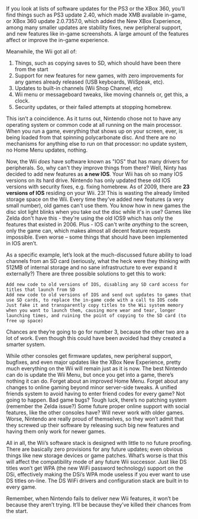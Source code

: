  If you look at lists of software updates for the PS3 or the XBox 360, you’ll find things such as PS3 update 2.40, which made XMB available in-game, or XBox 360 update 2.0.7357.0, which added the New XBox Experience, among many smaller updates are stability fixes, new peripheral support, and new features like in-game screenshots. A large amount of the features affect or improve the in-game experience.

Meanwhile, the Wii got all of:

 1. Things, such as copying saves to SD, which should have been there from the start
 1. Support for new features for new games, with zero improvements for any games already released (USB keyboards, WiiSpeak, etc).
 1. Updates to built-in channels (Wii Shop Channel, etc)
 1. Wii menu or messageboard tweaks, like moving channels or, get this, a clock.
 1. Security updates, or their failed attempts at stopping homebrew.

This isn’t a coincidence. As it turns out, Nintendo chose not to have any operating system or common code at all running on the main processor. When you run a game, everything that shows up on your screen, ever, is being loaded from that spinning polycarbonate disc. And there are no mechanisms for anything else to run on that processor: no update system, no Home Menu updates, nothing.

Now, the Wii *does* have software known as "IOS" that has many drivers for peripherals. So, why can't they improve things from there? Well, Ninty has decided to add new features as **a new IOS**. Your Wii has oh so many IOS versions on its hard drive. Nintendo has only updated these old IOS versions with security fixes, e.g. fixing homebrew. As of 2009, there are **23 versions of IOS** residing on your Wii. 23! This is wasting the already limited storage space on the Wii. Every time they've added new features (a very small number), old games can't use them. You know how in new games the disc slot light blinks when you take out the disc while it's in use? Games like Zelda don't have this - they're using the old IOS9 which has only the features that existed in 2006. Plus - IOS can't write *anything* to the screen, only the game can, which makes almost all decent feature requests impossible. Even worse – some things that should have been implemented in IOS aren’t. 

As a specific example, let’s look at the much-discussed future ability to load channels from an SD card (seriously, what the heck were they thinking with 512MB of internal storage and no sane infrastructure to ever expand it externally?) There are three possible solutions to get this to work:

    Add new code to old versions of IOS, disabling any SD card access for titles that launch from SD
    Add new code to old versions of IOS and send out updates to games that use SD cards, to replace the in-game code with a call to IOS code
    Just fake it and transparently copy titles to the Wii system memory when you want to launch them, causing more wear and tear, longer launching times, and ruining the point of copying to the SD card (to free up space)

Chances are they’re going to go for number 3, because the other two are a lot of work. Even though this could have been avoided had they created a smarter system.

While other consoles get firmware updates, new peripheral support, bugfixes, and even major updates like the XBox New Experience, pretty much everything on the Wii will remain just as it is now. The best Nintendo can do is update the Wii Menu, but once you get into a game, there’s nothing it can do. Forget about an improved Home Menu. Forget about any changes to online gaming beyond minor server-side tweaks. A unified friends system to avoid having to enter friend codes for every game? Not going to happen. Bad game bugs? Tough luck, there’s no patching system (remember the Zelda issue?) Some future proper online support with social features, like the other consoles have? Will never work with older games. Worse, Nintendo are really proud of themselves, so they won’t admit that they screwed up their software by releasing such big new features and having them only work for newer games.

All in all, the Wii’s software stack is designed with little to no future proofing. There are basically zero provisions for any future updates; even obvious things like new storage devices or game patches. What’s worse is that this will affect the compatibility mode of any future Wii successor. Just like DS titles won’t get WPA (the new WiFi password technology) support on the DSi, effectively making the DSi’s WPA mode useless if you ever want to use DS titles on-line. The DS WiFi drivers and configuration stack are built in to every game.

Remember, when Nintendo fails to deliver new Wii features, it won’t be because they aren’t trying. It’ll be because they’ve killed their chances from the start.
